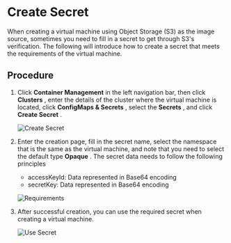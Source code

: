 # Create Secret

When creating a virtual machine using Object Storage (S3) as the image source, sometimes you need to fill in a secret to get through S3's verification. The following will introduce how to create a secret that meets the requirements of the virtual machine.

## Procedure

1. Click __Container Management__ in the left navigation bar, then click __Clusters__ , enter the details of the cluster where the virtual machine is located, click __ConfigMaps & Secrets__ , select the __Secrets__ , and click __Create Secret__ .

    ![Create Secret](https://docs.daocloud.io/daocloud-docs-images/docs/en/docs/virtnest/images/secret01.png)

2. Enter the creation page, fill in the secret name, select the namespace that is the same as the virtual machine, and note that you need to select the default type __Opaque__ . The secret data needs to follow the following principles

    - accessKeyId: Data represented in Base64 encoding
    - secretKey: Data represented in Base64 encoding

    ![Requirements](https://docs.daocloud.io/daocloud-docs-images/docs/en/docs/virtnest/images/secret02.png)

3. After successful creation, you can use the required secret when creating a virtual machine.

    ![Use Secret](https://docs.daocloud.io/daocloud-docs-images/docs/en/docs/virtnest/images/secret03.png)
